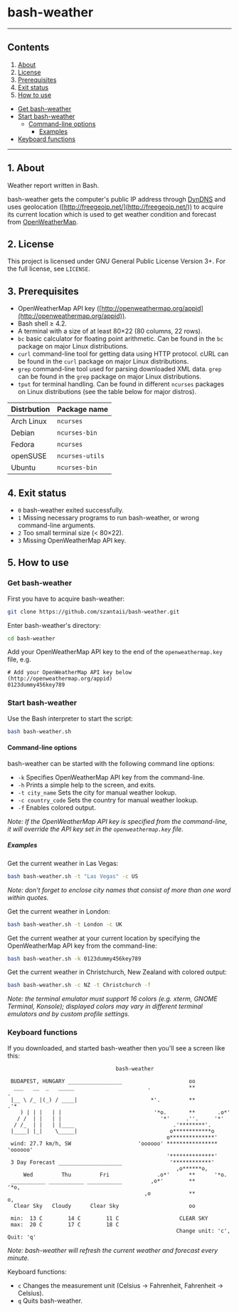 # bash-weather

***

## Contents
 1. [About](#1-about)
 2. [License](#2-license)
 3. [Prerequisites](#3-prerequisites)
 4. [Exit status](#4-exit-status)
 5. [How to use](#5-how-to-use)
  * [Get bash-weather](#get-bash-weather)
  * [Start bash-weather](#start-bash-weather)
     * [Command-line options](#command-line-options)
         * [Examples](#examples)
  * [Keyboard functions](#keyboard-functions)

***

## 1. About

Weather report written in Bash.

bash-weather gets the computer's public IP address through [DynDNS](http://checkip.dyndns.org/) and uses geolocation ([http://freegeoip.net/](http://freegeoip.net/)) to acquire its current location which is used to get weather condition and forecast from [OpenWeatherMap](http://openweathermap.org/).

## 2. License

This project is licensed under GNU General Public License Version 3+. For the full license, see `LICENSE`.

## 3. Prerequisites

 * OpenWeatherMap API key ([http://openweathermap.org/appid](http://openweathermap.org/appid)).
 * Bash shell ≥ 4.2.
 * A terminal with a size of at least 80×22 (80 columns, 22 rows).
 * `bc` basic calculator for floating point arithmetic. Can be found in the `bc` package on major Linux distributions.
 * `curl` command-line tool for getting data using HTTP protocol. cURL can be found in the `curl` package on major Linux distributions.
 * `grep` command-line tool used for parsing downloaded XML data. `grep` can be found in the `grep` package on major Linux distributions.
 * `tput` for terminal handling. Can be found in different `ncurses` packages on Linux distributions (see the table below for major distros).

| Distrbution | Package name    |
| ----------- | --------------- |
| Arch Linux  | `ncurses`       |
| Debian      | `ncurses-bin`   |
| Fedora      | `ncurses`       |
| openSUSE    | `ncurses-utils` |
| Ubuntu      | `ncurses-bin`   |

## 4. Exit status

 * `0` bash-weather exited successfully.
 * `1` Missing necessary programs to run bash-weather, or wrong command-line arguments.
 * `2` Too small terminal size (< 80×22).
 * `3` Missing OpenWeatherMap API key.

## 5. How to use

### Get bash-weather

First you have to acquire bash-weather:

```bash
git clone https://github.com/szantaii/bash-weather.git
```

Enter bash-weather's directory:

```bash
cd bash-weather
```

Add your OpenWeatherMap API key to the end of the `openweathermap.key` file, e.g.

```text
# Add your OpenWeatherMap API key below (http://openweathermap.org/appid)
0123dummy456key789
```

### Start bash-weather

Use the Bash interpreter to start the script:

```bash
bash bash-weather.sh
```

#### Command-line options

bash-weather can be started with the following command line options:

 * `-k` Specifies OpenWeatherMap API key from the command-line.
 * `-h` Prints a simple help to the screen, and exits.
 * `-t city_name` Sets the city for manual weather lookup.
 * `-c country_code` Sets the country for manual weather lookup.
 * `-f` Enables colored output.

_Note: If the OpenWeatherMap API key is specified from the command-line, it will override the API key set in the `openweathermap.key` file._

##### Examples

Get the current weather in Las Vegas:

```bash
bash bash-weather.sh -t "Las Vegas" -c US
```

_Note: don't forget to enclose city names that consist of more than one word within quotes._

Get the current weather in London:

```bash
bash bash-weather.sh -t London -c UK
```

Get the current weather at your current location by specifying the OpenWeatherMap API key from the command-line:

```bash
bash bash-weather.sh -k 0123dummy456key789
```

Get the current weather in Christchurch, New Zealand with colored output:

```bash
bash bash-weather.sh -c NZ -t Christchurch -f
```

_Note: the terminal emulator must support 16 colors (e.g. xterm, GNOME Terminal, Konsole); displayed colors may vary in different terminal emulators and by custom profile settings._

### Keyboard functions

If you downloaded, and started bash-weather then you'll see a screen like this:

```text
                                  bash-weather                                  
                                                                                
 BUDAPEST, HUNGARY _________________                     oo                     
  ___   __  _   _____                       .            **            .        
 |__ \ /_ |(_) / ____|                       *'.         **         .'*         
    ) | | |   | |                             '*o.       **       .o*'          
   / /  | |   | |                               '*'     .''.     '*'            
  / /_  | |   | |____                               .'********'.                
 |____| |_|    \_____|                             o************o               
                                                  o**************'              
 wind: 27.7 km/h, SW                     'oooooo' **************** 'oooooo'     
                                                  '**************'              
 3 Day Forecast ____________________               '************'               
                                                     ,o******o,                 
     Wed         Thu         Fri               .o*'      **      '*o.           
 ___________ ___________ ___________         ,o*'        **        '*o,         
                                           ,o            **            o,       
  Clear Sky   Cloudy      Clear Sky                      oo                     
                                                                                
 min:  13 C        14 C        11 C                   CLEAR SKY                 
 max:  20 C        17 C        18 C                                             
                                                     Change unit: 'c', Quit: 'q'
```

_Note: bash-weather will refresh the current weather and forecast every minute._

Keyboard functions:

 * `c` Changes the measurement unit (Celsius → Fahrenheit, Fahrenheit → Celsius).
 * `q` Quits bash-weather.
